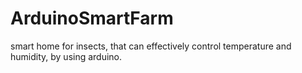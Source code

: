 # ArduinoSmartFarm
smart home for insects, that can effectively control temperature and humidity, by using arduino.
